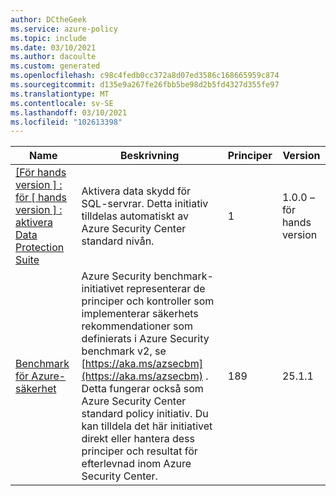 ```yaml
---
author: DCtheGeek
ms.service: azure-policy
ms.topic: include
ms.date: 03/10/2021
ms.author: dacoulte
ms.custom: generated
ms.openlocfilehash: c98c4fedb0cc372a8d07ed3586c168665959c874
ms.sourcegitcommit: d135e9a267fe26fbb5be98d2b5fd4327d355fe97
ms.translationtype: MT
ms.contentlocale: sv-SE
ms.lasthandoff: 03/10/2021
ms.locfileid: "102613398"
---
```

|Name |Beskrivning |Principer |Version |
|---|---|---|---|
|[\[För hands version \] : för \[ hands version \] : aktivera Data Protection Suite](https://github.com/Azure/azure-policy/blob/master/built-in-policies/policySetDefinitions/Security%20Center/ASC_DataProtection.json) |Aktivera data skydd för SQL-servrar. Detta initiativ tilldelas automatiskt av Azure Security Center standard nivån. |1 |1.0.0 – för hands version |
|[Benchmark för Azure-säkerhet](https://github.com/Azure/azure-policy/blob/master/built-in-policies/policySetDefinitions/Security%20Center/AzureSecurityCenter.json) |Azure Security benchmark-initiativet representerar de principer och kontroller som implementerar säkerhets rekommendationer som definierats i Azure Security benchmark v2, se [https://aka.ms/azsecbm](https://aka.ms/azsecbm) . Detta fungerar också som Azure Security Center standard policy initiativ. Du kan tilldela det här initiativet direkt eller hantera dess principer och resultat för efterlevnad inom Azure Security Center. |189 |25.1.1 |
